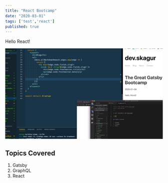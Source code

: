 ```yaml
---
title: "React Bootcamp"
date: "2020-03-01"
tags: ['test','react']
published: true
---
```


Hello React!

![Screenshot](./image.jpg)

## Topics Covered
1. Gatsby
2. GraphQL
3. React